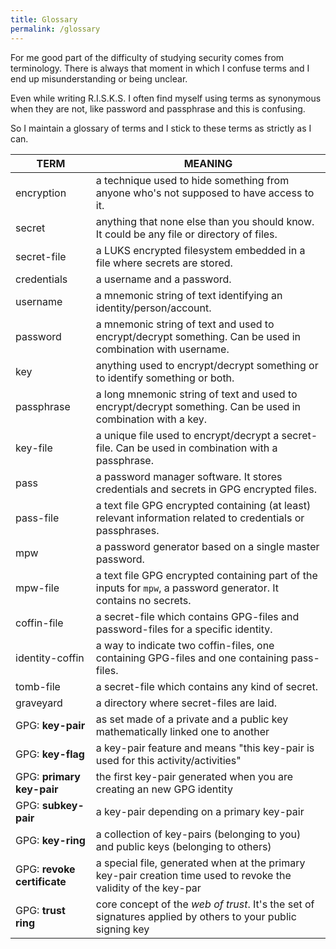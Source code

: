```yaml
---
title: Glossary
permalink: /glossary
---
```


For me good part of the difficulty of studying security comes from terminology. There is always that moment in which I confuse terms and I end up misunderstanding or being unclear.

Even while writing R.I.S.K.S. I often find myself using terms as synonymous when they are not, like password and passphrase and this is confusing.

So I maintain a glossary of terms and I stick to these terms as strictly as I can.


| TERM                        | MEANING                                                                                                             |
| --------------------------- | ------------------------------------------------------------------------------------------------------------------- |
| encryption                  | a technique used to hide something from anyone who's not supposed to have access to it.                             |
| secret                      | anything that none else than you should know. It could be any file or directory of files.                           |
| secret-file                 | a LUKS encrypted filesystem embedded in a file where secrets are stored.                                            |
| credentials                 | a username and a password.                                                                                          |
| username                    | a mnemonic string of text identifying an identity/person/account.                                                   |
| password                    | a mnemonic string of text and used to encrypt/decrypt something. Can be used in combination with username.          |
| key                         | anything used to encrypt/decrypt something or to identify something or both.                                        |
| passphrase                  | a long mnemonic string of text and used to encrypt/decrypt something. Can be used in combination with a key.        |
| key-file                    | a unique file used to encrypt/decrypt a secret-file. Can be used in combination with a passphrase.                  |
| pass                        | a password manager software. It stores credentials and secrets in GPG encrypted files.                              |
| pass-file                   | a text file GPG encrypted containing (at least) relevant information related to credentials or passphrases.         |
| mpw                         | a password generator based on a single master password.                                                             |
| mpw-file                    | a text file GPG encrypted containing part of the inputs for `mpw`, a password generator. It contains no secrets.    |
| coffin-file                 | a secret-file which contains GPG-files and password-files for a specific identity.                                  |
| identity-coffin             | a way to indicate two coffin-files, one containing GPG-files and one containing pass-files.                         |
| tomb-file                   | a secret-file which contains any kind of secret.                                                                    |
| graveyard                   | a directory where secret-files are laid.                                                                            |
| GPG: **key-pair**           | as set made of a private and a public key mathematically linked one to another                                      |
| GPG: **key-flag**           | a key-pair feature and means "this key-pair is used for this activity/activities"                                   |
| GPG: **primary key-pair**   | the first key-pair generated when you are creating an new GPG identity                                              |
| GPG: **subkey-pair**        | a key-pair depending on a primary key-pair                                                                          |
| GPG: **key-ring**           | a collection of key-pairs (belonging to you) and public keys (belonging to others)                                  |
| GPG: **revoke certificate** | a special file, generated when at the primary key-pair creation time used to revoke the validity of the key-par   |
| GPG: **trust ring**         | core concept of the _web of trust_. It's the set of signatures applied by others to your public signing key         |
